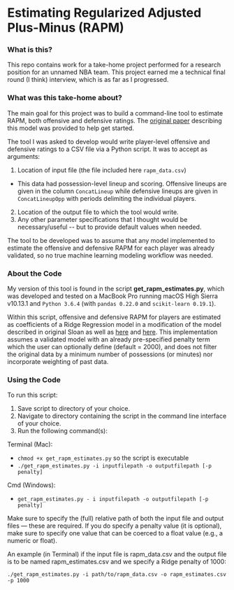 # Estimating Regularized Adjusted Plus-Minus (RAPM)

### What is this?

This repo contains work for a take-home project performed for a research position for an unnamed NBA team. This project earned me a technical final round (I think) interview, which is as far as I progressed.

### What was this take-home about?

The main goal for this project was to build a command-line tool to estimate RAPM, both offensive and defensive ratings. The [original paper](http://www.sloansportsconference.com/wp-content/uploads/2015/09/joeSillSloanSportsPaperWithLogo.pdf) describing this model was provided to help get started.

The tool I was asked to develop would write player-level offensive and defensive ratings to a CSV file via a Python script. It was to accept as arguments:

1. Location of input file (the file included here `rapm_data.csv`)
* This data had possession-level lineup and scoring. Offensive lineups are given in the column `ConcatLineup` while defensive lineups are given in `ConcatLineupOpp` with periods delimiting the individual players.
2. Location of the output file to which the tool would write.
3. Any other parameter specifications that I thought would be necessary/useful -- but to provide default values when needed.

The tool to be developed was to assume that any model implemented to estimate the offensive and defensive RAPM for each player was already validated, so no true machine learning modeling workflow was needed.

### About the Code

My version of this tool is found in the script **get_rapm_estimates.py**, which was developed and tested on a MacBook Pro running macOS High Sierra v10.13.1 and `Python 3.6.4` (with `pandas 0.22.0` and `scikit-learn 0.19.1`).

Within this script, offensive and defensive RAPM for players are estimated as coefficients of a Ridge Regression model in a modification of the model described in original Sloan as well as [here](https://squared2020.com/2017/09/18/deep-dive-on-regularized-adjusted-plus-minus-i-introductory-example/) and [here](http://www.82games.com/ilardi2.htm). This implementation assumes a validated model with an already pre-specified penalty term which the user can optionally define (default = 2000), and does not filter the original data by a minimum number of possessions (or minutes) nor incorporate weighting of past data.

### Using the Code
To run this script:
1. Save script to directory of your choice.
2. Navigate to directory containing the script in the command line interface of your choice.
3. Run the following command(s):

Terminal (Mac):
* `chmod +x get_rapm_estimates.py` so the script is executable
* `./get_rapm_estimates.py -i inputfilepath -o outputfilepath [-p penalty]`

Cmd (Windows):
* `get_rapm_estimates.py - i inputfilepath -o outputfilepath [-p penalty]`

Make sure to specify the (full) relative path of both the input file and output files — these are required. If you do specify a penalty value (it is optional), make sure to specify one value that can be coerced to a float value (e.g., a numeric or float).

An example (in Terminal) if the input file is rapm_data.csv and the output file is to be named rapm_estimates.csv and we specify a Ridge penalty of 1000:

`./get_rapm_estimates.py -i path/to/rapm_data.csv -o rapm_estimates.csv -p 1000`
